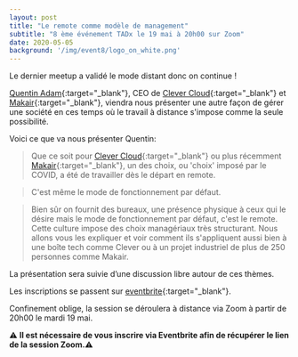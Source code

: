 ```yaml
---
layout: post
title: "Le remote comme modèle de management"
subtitle: "8 ème événement TADx le 19 mai à 20h00 sur Zoom"
date: 2020-05-05
background: '/img/event8/logo_on_white.png'
---
```

Le dernier meetup a validé le mode distant donc on continue !

[Quentin Adam](https://twitter.com/waxzce){:target="_blank"}, CEO de [Clever Cloud](https://www.clever-cloud.com){:target="_blank"} et [Makair](https://makair.life/){:target="_blank"}, viendra nous présenter une autre façon de gérer une société en ces temps où le travail à distance s'impose comme la seule possibilité.

Voici ce que va nous présenter Quentin:

>Que ce soit pour [Clever Cloud](https://www.clever-cloud.com){:target="_blank"} ou plus récemment [Makair](https://makair.life/){:target="_blank"}, un des choix, ou 'choix' imposé par le COVID, a été de travailler dès le départ en remote. 

>C'est même le mode de fonctionnement par défaut. 

>Bien sûr on fournit des bureaux, une présence physique à ceux qui le désire mais le mode de fonctionnement par défaut, c'est le remote. Cette culture impose des choix managériaux très structurant. Nous allons vous les expliquer et voir comment ils s'appliquent aussi bien à une boîte tech comme Clever ou à un projet industriel de plus de 250 personnes comme Makair.

La présentation sera suivie d’une discussion libre autour de ces thèmes.

Les inscriptions se passent sur [eventbrite](https://www.eventbrite.com/e/le-remote-comme-modele-de-management-tickets-104429788308){:target="_blank"}.

Confinement oblige, la session se déroulera à distance via Zoom à partir de 20h00 le mardi 19 mai.

⚠️ **Il est nécessaire de vous inscrire via Eventbrite afin de récupérer le lien de la session Zoom.**⚠️ 
